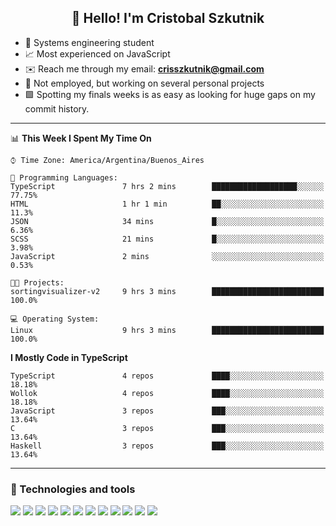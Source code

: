 <h2 align="center">👋 Hello! I'm Cristobal Szkutnik</h2>

- 📖  Systems engineering student
- 📈  Most experienced on JavaScript
- ✉️  Reach me through my email: **crisszkutnik@gmail.com**
- 🏢  Not employed, but working on several personal projects
- 🟩  Spotting my finals weeks is as easy as looking for huge gaps on my commit history.

-------

<!--START_SECTION:waka-->
📊 **This Week I Spent My Time On** 

```text
⌚︎ Time Zone: America/Argentina/Buenos_Aires

💬 Programming Languages: 
TypeScript               7 hrs 2 mins        ███████████████████░░░░░░   77.75% 
HTML                     1 hr 1 min          ██░░░░░░░░░░░░░░░░░░░░░░░   11.3% 
JSON                     34 mins             █░░░░░░░░░░░░░░░░░░░░░░░░   6.36% 
SCSS                     21 mins             █░░░░░░░░░░░░░░░░░░░░░░░░   3.98% 
JavaScript               2 mins              ░░░░░░░░░░░░░░░░░░░░░░░░░   0.53%

🐱‍💻 Projects: 
sortingvisualizer-v2     9 hrs 3 mins        █████████████████████████   100.0%

💻 Operating System: 
Linux                    9 hrs 3 mins        █████████████████████████   100.0%

```

**I Mostly Code in TypeScript** 

```text
TypeScript               4 repos             ████░░░░░░░░░░░░░░░░░░░░░   18.18% 
Wollok                   4 repos             ████░░░░░░░░░░░░░░░░░░░░░   18.18% 
JavaScript               3 repos             ███░░░░░░░░░░░░░░░░░░░░░░   13.64% 
C                        3 repos             ███░░░░░░░░░░░░░░░░░░░░░░   13.64% 
Haskell                  3 repos             ███░░░░░░░░░░░░░░░░░░░░░░   13.64%

```



<!--END_SECTION:waka-->

-------

### 🔧 Technologies and tools
<div>
  <img src="https://img.shields.io/badge/node.js%20-%2343853D.svg?&style=for-the-badge&logo=node.js&logoColor=white"/>
  <img src="https://img.shields.io/badge/javascript%20-%23323330.svg?&style=for-the-badge&logo=javascript&logoColor=%23F7DF1E"/>
  <img src="https://img.shields.io/badge/typescript%20-%23007ACC.svg?&style=for-the-badge&logo=typescript&logoColor=white"/>
  <img src="https://img.shields.io/badge/html5%20-%23E34F26.svg?&style=for-the-badge&logo=html5&logoColor=white"/>
  <img src="https://img.shields.io/badge/css3%20-%231572B6.svg?&style=for-the-badge&logo=css3&logoColor=white"/>
  <img src="https://img.shields.io/badge/c%20-%2300599C.svg?&style=for-the-badge&logo=c&logoColor=white"/>
  <img src="https://img.shields.io/badge/react%20-%2320232a.svg?&style=for-the-badge&logo=react&logoColor=%2361DAFB"/>
  <img src="https://img.shields.io/badge/express.js%20-%23404d59.svg?&style=for-the-badge"/>
  <img src="https://img.shields.io/badge/bootstrap%20-%23563D7C.svg?&style=for-the-badge&logo=bootstrap&logoColor=white"/>
  <img src="https://img.shields.io/badge/git%20-%23F05033.svg?&style=for-the-badge&logo=git&logoColor=white"/>
  <img src="https://img.shields.io/badge/heroku%20-%23430098.svg?&style=for-the-badge&logo=heroku&logoColor=white"/>
  <img src ="https://img.shields.io/badge/MongoDB-%234ea94b.svg?&style=for-the-badge&logo=mongodb&logoColor=white"/>
 </div>
